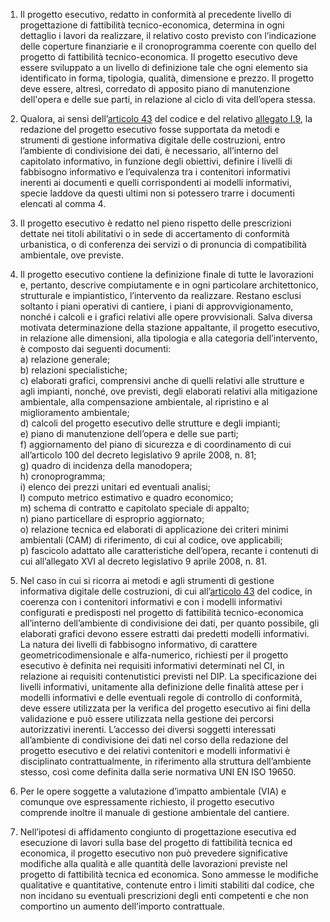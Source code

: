 1. Il progetto esecutivo, redatto in conformità al precedente livello di progettazione di fattibilità tecnico-economica, determina in ogni dettaglio i lavori da realizzare, il relativo costo previsto con l’indicazione delle coperture finanziarie e il cronoprogramma coerente con quello del progetto di fattibilità tecnico-economica. Il progetto esecutivo deve essere sviluppato a un livello di definizione tale che ogni elemento sia identificato in forma, tipologia, qualità, dimensione e prezzo. Il progetto deve essere, altresì, corredato di apposito piano di manutenzione dell'opera e delle sue parti, in relazione al ciclo di vita dell’opera stessa.

2. Qualora, ai sensi dell’[articolo 43](/index.html?article=articolo-43&version=1) del codice e del relativo [allegato I.9](/index.html?section=attachment-1-9&version=1), la redazione del progetto esecutivo fosse supportata da metodi e strumenti di gestione informativa digitale delle costruzioni, entro l’ambiente di condivisione dei dati, è necessario, all’interno del capitolato informativo, in funzione degli obiettivi, definire i livelli di fabbisogno informativo e l’equivalenza tra i contenitori informativi inerenti ai documenti e quelli corrispondenti ai modelli informativi, specie laddove da questi ultimi non si potessero trarre i documenti elencati al comma 4.

3. Il progetto esecutivo è redatto nel pieno rispetto delle prescrizioni dettate nei titoli abilitativi o in sede di accertamento di conformità urbanistica, o di conferenza dei servizi o di pronuncia di compatibilità ambientale, ove previste.

4. Il progetto esecutivo contiene la definizione finale di tutte le lavorazioni e, pertanto, descrive compiutamente e in ogni particolare architettonico, strutturale e impiantistico, l’intervento da realizzare. Restano esclusi soltanto i piani operativi di cantiere, i piani di approvvigionamento, nonché i calcoli e i grafici relativi alle opere provvisionali. Salva diversa motivata determinazione della stazione appaltante, il progetto esecutivo, in relazione alle dimensioni, alla tipologia e alla categoria dell’intervento, è composto dai seguenti documenti:<br>a) relazione generale;<br>b) relazioni specialistiche;<br>c) elaborati grafici, comprensivi anche di quelli relativi alle strutture e agli impianti, nonché, ove previsti, degli elaborati relativi alla mitigazione ambientale, alla compensazione ambientale, al ripristino e al miglioramento ambientale;<br>d) calcoli del progetto esecutivo delle strutture e degli impianti;<br>e) piano di manutenzione dell’opera e delle sue parti;<br>f) aggiornamento del piano di sicurezza e di coordinamento di cui all’articolo 100 del decreto legislativo 9 aprile 2008, n. 81;<br>g) quadro di incidenza della manodopera;<br>h) cronoprogramma;<br>i) elenco dei prezzi unitari ed eventuali analisi;<br>l) computo metrico estimativo e quadro economico;<br>m) schema di contratto e capitolato speciale di appalto;<br>n) piano particellare di esproprio aggiornato;<br>o) relazione tecnica ed elaborati di applicazione dei criteri minimi ambientali (CAM) di riferimento, di cui al codice, ove applicabili;<br>p) fascicolo adattato alle caratteristiche dell’opera, recante i contenuti di cui all’allegato XVI al decreto legislativo 9 aprile 2008, n. 81.<br>

5. Nel caso in cui si ricorra ai metodi e agli strumenti di gestione informativa digitale delle costruzioni, di cui all’[articolo 43](/index.html?article=articolo-43&version=1) del codice, in coerenza con i contenitori informativi e con i modelli informativi configurati e predisposti nel progetto di fattibilità tecnico-economica all’interno dell’ambiente di condivisione dei dati, per quanto possibile, gli elaborati grafici devono essere estratti dai predetti modelli informativi. La natura dei livelli di fabbisogno informativo, di carattere geometricodimensionale e alfa-numerico, richiesti per il progetto esecutivo è definita nei requisiti informativi determinati nel CI, in relazione ai requisiti contenutistici previsti nel DIP. La specificazione dei livelli informativi, unitamente alla definizione delle finalità attese per i modelli informativi e delle eventuali regole di controllo di conformità, deve essere utilizzata per la verifica del progetto esecutivo ai fini della validazione e può essere utilizzata nella gestione dei percorsi autorizzativi inerenti. L’accesso dei diversi soggetti interessati all’ambiente di condivisione dei dati nel corso della redazione del progetto esecutivo e dei relativi contenitori e modelli informativi è disciplinato contrattualmente, in riferimento alla struttura dell’ambiente stesso, così come definita dalla serie normativa UNI EN ISO 19650.

6. Per le opere soggette a valutazione d’impatto ambientale (VIA) e comunque ove espressamente richiesto, il progetto esecutivo comprende inoltre il manuale di gestione ambientale del cantiere.

7. Nell’ipotesi di affidamento congiunto di progettazione esecutiva ed esecuzione di lavori sulla base del progetto di fattibilità tecnica ed economica, il progetto esecutivo non può prevedere significative modifiche alla qualità e alle quantità delle lavorazioni previste nel progetto di fattibilità tecnica ed economica. Sono ammesse le modifiche qualitative e quantitative, contenute entro i limiti stabiliti dal codice, che non incidano su eventuali prescrizioni degli enti competenti e che non comportino un aumento dell’importo contrattuale.